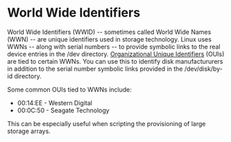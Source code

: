 # World Wide Identifiers

World Wide Identifiers (WWID) -- sometimes called World Wide Names (WWN) -- are unique identifiers used in storage technology. Linux uses WWNs -- along with serial numbers -- to provide symbolic links to the real device entries in the /dev directory. [Organizational Unique Identifiers](http://standards.ieee.org/regauth/oui/oui.txt) (OUIs) are tied to certain WWNs. You can use this to identify disk manufactururers in addition to the serial number symbolic links provided in the /dev/disk/by-id directory.

Some common OUIs tied to WWNs include:
* 00:14:EE - Western Digital
* 00:0C:50 - Seagate Technology

This can be especially useful when scripting the provisioning of large storage arrays.

